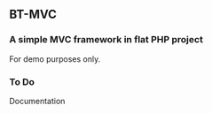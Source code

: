 ## BT-MVC
### A simple MVC framework in flat PHP project

For demo purposes only.

### To Do

Documentation
